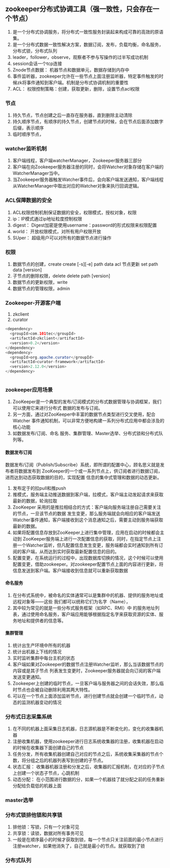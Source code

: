 ## zookeeper分布式协调工具（强一致性，只会存在一个节点）
1. 是一个分布式协调服务，将分布式一致性服务封装起来构成可靠的高效的原语集。
2. 是一个分布式数据一致性解决方案，数据订阅，发布，负载均衡，命名服务，分布式锁，分布式队列
3. leader，follower，observe，观察者不参与写操作的过半写成功机制
4. session会话一个tcp连接
5. Znode节点数据： 机器节点和数据单元，数据存储到内存中
6. 事件监听器，zookeeper允许在一些节点上面注册监听器，特定事件触发的时候zk将事件通知到客户端。机制是分布式协调机制的重要性
7. ACL： 权限控制策略：创建，获取更新，删除，设置节点acl权限

### 节点
1. 持久节点，节点创建之后一直存在服务器，直到删除主动清除
2. 持久顺序节点，有顺序的持久节点，创建节点的时候，会在节点后面添加数字后缀，表示顺序
3. 临时顺序节点，

### watcher监听机制
1. 客户端线程，客户端watcherManager，Zookeeper服务器三部分
2. 客户端在向Zookeeper服务器注册的同时，会将Watcher对象存储在客户端的 WatcherManager当中。
3. 当Zookeeper服务器触发Watcher事件后，会向客户端发送通知，客户端线程从WatcherManager中取出对应的Watcher对象来执⾏回调逻辑。

### ACL保障数据的安全
1. ACL权限控制机制保证数据的安全，权限模式，授权对象，权限
2. ip：IP模式通过ip地址粒度控制权限
3. digest： Digest加密是使用username：password的形式权限来权限配置
4. world： 开放权限模式，对所有用户权限开放
5. SUper： 超级用户可以对所有的数据节点进行操作

### 权限
1. 数据节点的创建，create    create [-s][-e] path data acl     节点更新 set path data [version]
2. 子节点的删除权限，delete  delete path [version]
3. 数据节点的更新权限，write  
4. 数据节点的管理权限，admin

### Zookeeper-开源客户端
1. zkclient
2. curator

``` java
<dependency>
  <groupId>com.101tec</groupId>
  <artifactId>zkclient</artifactId>
  <version>0.2</version>
</dependency>
<dependency>
  <groupId>org.apache.curator</groupId>
  <artifactId>curator-framework</artifactId>
  <version>2.12.0</version>
</dependency>
```
``` java

```

### zookeeper应用场景
1. ZooKeeper是⼀个典型的发布/订阅模式的分布式数据管理与协调框架，我们可以使⽤它来进⾏分布式 数据的发布与订阅。
2. 另⼀⽅⾯，通过对ZooKeeper中丰富的数据节点类型进⾏交叉使⽤，配合Watcher 事件通知机制，可以⾮常⽅便地构建⼀系列分布式应⽤中都会涉及的核⼼功能
3. 如数据发布/订阅、命名 服务、集群管理、Master选举、分布式锁和分布式队列等。

#### 数据发布订阅
数据发布/订阅（Publish/Subscribe）系统，即所谓的配置中⼼，顾名思义就是发布者将数据发布到 ZooKeeper的⼀个或⼀系列节点上，供订阅者进⾏数据订阅，进⽽达到动态获取数据的⽬的，实现配置
信息的集中式管理和数据的动态更新。
1. 发布定于的拉pull和推push
2. 推模式，服务端主动推送数据到客户端，拉模式，客户端主动发起请求来获取最新的数据，轮询拉取
3. ZooKeeper 采⽤的是推拉相结合的⽅式：客户端向服务端注册⾃⼰需要关注的节点，⼀旦该节点的数据 发⽣变更，那么服务端就会向相应的客户端发送Watcher事件通知，客户端接收到这个消息通知之后，需要主动到服务端获取最新的数据。
4. 如果将配置信息存放到ZooKeeper上进⾏集中管理，应⽤在启动的时候都会主动到 ZooKeeper服务端上进⾏⼀次配置信息的获取，同时，在指定节点上注册⼀个Watcher监听，但凡配置信息发⽣变更，服务端都会实时通知到所有订阅的客户端，从⽽达到实时获取最新配置信息的⽬的。
5. 配置变更，在系统运行的过程中，出现数据库切换的情况，这个时候可以使用配置变更，借助zookeeper。对zookeeper配置节点上面的内容进行更新，将信息发送到客户端。客户端接收到信息就可以重新获取数据

#### 命名服务
1. 在分布式系统中，被命名的实体通常可以是集群中的机器、提供的服务地址或远程对象等——这些 我们都可以统称它们为名字（Name），
2. 其中较为常⻅的就是⼀些分布式服务框架（如RPC、RMI）中 的服务地址列表，通过使⽤命名服务，客户端应⽤能够根据指定名字来获取资源的实体、服务地址和提供者的信息等。

#### 集群管理
1. 统计出生产环境中所有的机器
2. 统计出机器上下线的情况
3. 实时监听集群中每台主机的状态
4. 客户端如果对Zookeeper的数据节点注册Watcher监听，那么当该数据节点的内容或是其⼦节点 列表发⽣变更时，Zookeeper服务器就会向订阅的客户端发送变更通知。
5. Zookeeper上创建的临时节点，⼀旦客户端与服务器之间的会话失效，那么临时节点也会被⾃动删除利⽤其两⼤特性。
6. 可以在一个节点上面添加监听节点，进行创建节点就会创建一个临时节点，动态的监测机器变动的情况

### 分布式日志采集系统
1. 在不同的机器上面采集日志机器，日志源机器是不断变化的，变化的收集器机器
2. 注册收集机器，使用zookeeper进行日志系统收集器的注册，收集机器在启动的时候在收集器下面创建自己的节点
3. 任务分发，所有收集机器创建自己对应的节点之后，系统收集采集器的节点个数，将分组之后的机器列表写到创建的子节点。
4. 状态汇报： 收集器机器注册和分发之后，收集器的汇报机制，在对应的子节点上创建一个状态子节点，心跳机制
5. 动态分配： 在小范围进行数据的分，如果一个机器挂了就分配之前的任务重新分配给负载低的机器上面

### master选举

### 分布式锁排他锁和共享锁
1. 排他锁：写锁，只有一个对象可见
2. 共享锁：读锁，数据对所有事务可见
3. 一般是在顺序最小的时候才获取到锁，每一个节点只关注前面的最小节点进行注册watcher，如果他消失了，自己就是最小的节点。就获取到了锁

### 分布式队列
